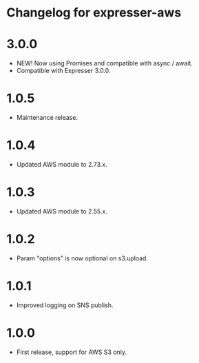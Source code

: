# Changelog for expresser-aws

3.0.0
=====
* NEW! Now using Promises and compatible with async / await.
* Compatible with Expresser 3.0.0.

1.0.5
=====
* Maintenance release.

1.0.4
=====
* Updated AWS module to 2.73.x.

1.0.3
=====
* Updated AWS module to 2.55.x.

1.0.2
=====
* Param "options" is now optional on s3.upload.

1.0.1
=====
* Improved logging on SNS publish.

1.0.0
=====
* First release, support for AWS S3 only.
